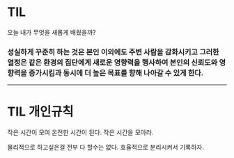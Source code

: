 # TIL

오늘 내가 무엇을 새롭게 배웠을까?

### 성실하게 꾸준히 하는 것은 본인 이외에도 주변 사람을 감화시키고 그러한 열정은 같은 환경의 집단에게 새로운 영향력을 행사하여 본인의 신뢰도와 영향력을 증가시킴과 동시에 더 높은 목표를 향해 나아갈 수 있게 한다.

---

# TIL 개인규칙 

작은 시간이 모여 온전한 시간이 된다. 작은 시간을 모아라.

물리적으로 하고싶은걸 전부 다 할수는 없다. 효율적으로 분리시켜서 기록하자. 

